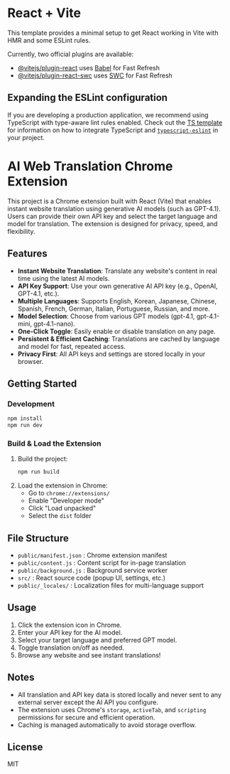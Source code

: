 # React + Vite

This template provides a minimal setup to get React working in Vite with HMR and some ESLint rules.

Currently, two official plugins are available:

- [@vitejs/plugin-react](https://github.com/vitejs/vite-plugin-react/blob/main/packages/plugin-react) uses [Babel](https://babeljs.io/) for Fast Refresh
- [@vitejs/plugin-react-swc](https://github.com/vitejs/vite-plugin-react/blob/main/packages/plugin-react-swc) uses [SWC](https://swc.rs/) for Fast Refresh

## Expanding the ESLint configuration

If you are developing a production application, we recommend using TypeScript with type-aware lint rules enabled. Check out the [TS template](https://github.com/vitejs/vite/tree/main/packages/create-vite/template-react-ts) for information on how to integrate TypeScript and [`typescript-eslint`](https://typescript-eslint.io) in your project.

# AI Web Translation Chrome Extension

This project is a Chrome extension built with React (Vite) that enables instant website translation using generative AI models (such as GPT-4.1). Users can provide their own API key and select the target language and model for translation. The extension is designed for privacy, speed, and flexibility.

## Features

- **Instant Website Translation**: Translate any website's content in real time using the latest AI models.
- **API Key Support**: Use your own generative AI API key (e.g., OpenAI, GPT-4.1, etc.).
- **Multiple Languages**: Supports English, Korean, Japanese, Chinese, Spanish, French, German, Italian, Portuguese, Russian, and more.
- **Model Selection**: Choose from various GPT models (gpt-4.1, gpt-4.1-mini, gpt-4.1-nano).
- **One-Click Toggle**: Easily enable or disable translation on any page.
- **Persistent & Efficient Caching**: Translations are cached by language and model for fast, repeated access.
- **Privacy First**: All API keys and settings are stored locally in your browser.

## Getting Started

### Development

```bash
npm install
npm run dev
```

### Build & Load the Extension

1. Build the project:
   ```bash
   npm run build
   ```
2. Load the extension in Chrome:
   - Go to `chrome://extensions/`
   - Enable "Developer mode"
   - Click "Load unpacked"
   - Select the `dist` folder

## File Structure

- `public/manifest.json` : Chrome extension manifest
- `public/content.js` : Content script for in-page translation
- `public/background.js` : Background service worker
- `src/` : React source code (popup UI, settings, etc.)
- `public/_locales/` : Localization files for multi-language support

## Usage

1. Click the extension icon in Chrome.
2. Enter your API key for the AI model.
3. Select your target language and preferred GPT model.
4. Toggle translation on/off as needed.
5. Browse any website and see instant translations!

## Notes

- All translation and API key data is stored locally and never sent to any external server except the AI API you configure.
- The extension uses Chrome's `storage`, `activeTab`, and `scripting` permissions for secure and efficient operation.
- Caching is managed automatically to avoid storage overflow.

## License

MIT
